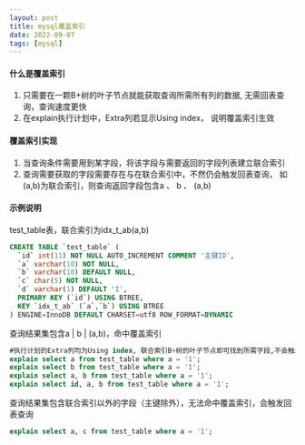 ```yaml
---
layout: post
title: mysql覆盖索引
date: 2022-09-07
tags: [mysql]
---
```


#### 什么是覆盖索引
1. 只需要在一颗B+树的叶子节点就能获取查询所需所有列的数据, 无需回表查询，查询速度更快
2. 在explain执行计划中，Extra列若显示Using index， 说明覆盖索引生效

#### 覆盖索引实现
1. 当查询条件需要用到某字段，将该字段与需要返回的字段列表建立联合索引
2. 查询需要获取的字段需要存在与在联合索引中，不然仍会触发回表查询， 如(a,b)为联合索引，则查询返回字段包含a 、 b 、 (a,b)

#### 示例说明
test_table表，联合索引为idx_t_ab(a,b)
```sql
CREATE TABLE `test_table` (
  `id` int(11) NOT NULL AUTO_INCREMENT COMMENT '主键ID',
  `a` varchar(10) NOT NULL,
  `b` varchar(10) DEFAULT NULL,
  `c` char(5) NOT NULL,
  `d` varchar(1) DEFAULT 'I',
  PRIMARY KEY (`id`) USING BTREE,
  KEY `idx_t_ab` (`a`,`b`) USING BTREE
) ENGINE=InnoDB DEFAULT CHARSET=utf8 ROW_FORMAT=DYNAMIC
```
查询结果集包含a | b | (a,b)，命中覆盖索引
```sql
#执行计划的Extra列均为Using index, 联合索引B+树的叶子节点即可找到所需字段,不会触发回表查询
explain select a from test_table where a = '1';
explain select b from test_table where a = '1';
explain select a, b from test_table where a = '1';
explain select id, a, b from test_table where a = '1';
```
查询结果集包含联合索引以外的字段（主键除外），无法命中覆盖索引，会触发回表查询
```sql
explain select a, c from test_table where a = '1';
```




